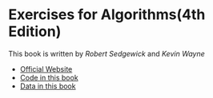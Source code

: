 # Exercises for Algorithms(4th Edition)

This book is written by *Robert Sedgewick* and *Kevin Wayne*

- [Official Website](https://algs4.cs.princeton.edu/home/)
- [Code in this book](https://algs4.cs.princeton.edu/code/)
- [Data in this book](https://introcs.cs.princeton.edu/java/data/)